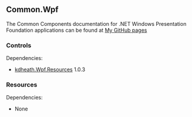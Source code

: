 ## Common.Wpf
The Common Components documentation for .NET Windows Presentation Foundation applications can be found at [My GitHub pages](https://kevindheath.github.io/shfb/html/Components.htm)

### Controls
Dependencies:
- [kdheath.Wpf.Resources](https://www.nuget.org/packages/kdheath.Wpf.Resources) 1.0.3

### Resources
Dependencies:
- None
